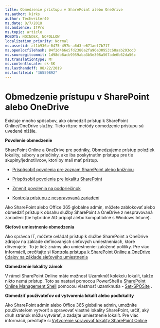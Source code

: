 ```yaml
---
title: Obmedzenie prístupu v SharePoint alebo OneDrive
ms.author: kirks
author: Techwriter40
ms.date: 8/7/2018
ms.audience: ITPro
ms.topic: article
ROBOTS: NOINDEX, NOFOLLOW
localization_priority: Normal
ms.assetid: af1b936b-0475-497b-a6d3-e671aef7b717
ms.openlocfilehash: 84f2d4b6e5fd2380a2fa96e30953c68aab203cd3
ms.sourcegitcommit: 1d98db8acb9959aba3b5e308a567ade6b62da56c
ms.translationtype: MT
ms.contentlocale: sk-SK
ms.lasthandoff: 08/22/2019
ms.locfileid: "36559892"
---
```

# <a name="restrict-access-in-sharepoint-or-onedrive"></a>Obmedzenie prístupu v SharePoint alebo OneDrive

Existuje mnoho spôsobov, ako obmedziť prístup k SharePoint Online/OneDrive služby. Tieto rôzne metódy obmedzenie prístupu sú uvedené nižšie. 

**Povolenie obmedzenie**

SharePoint Online a OneDrive pre podniky, Obmedzujeme prístup položiek lokality, súbory a priečinky, ako iba poskytnutím prístupu pre tie skupiny/jednotlivcov, ktorí by mali mať prístup.

- [Prispôsobiť povolenia pre zoznam SharePoint alebo knižnicu](https://support.office.com/article/Customize-permissions-for-a-SharePoint-list-or-library-02d770f3-59eb-4910-a608-5f84cc297782)

- [Prispôsobiť povolenia pre lokalitu SharePoint](https://docs.microsoft.com/sharepoint/customize-sharepoint-site-permissions)

- [Zmeniť povolenia na podpriečinok](https://support.office.com/article/Change-the-permissions-on-a-subfolder-5427BD7C-F20A-4F75-8CF2-5359DD45A1A6)

- [Kontrola prístupu z nespravovaná zariadení](https://docs.microsoft.com/sharepoint/control-access-from-unmanaged-devices)

Ako SharePoint alebo Office 365 globálne admin, môžete zablokovať alebo obmedziť prístup k obsahu služby SharePoint a OneDrive z nespravovaná zariadení (tie hybridné AD pripojil alebo kompatibilné s Windows Intune).

**Sieťové umiestnenie obmedzenia**

Ako správca IT, môžete ovládať prístup k službe SharePoint a OneDrive zdrojov na základe definovaných sieťových umiestneniach, ktoré dôverujete. To je tiež známy ako umiestnenie-založené politiky. Pre viac informácií, prečítajte si [Kontrola prístupu k SharePoint Online a OneDrive údajov na základe sieťového umiestnenia](https://docs.microsoft.com/sharepoint/control-access-based-on-network-location)

**Obmedzenie lokality zámok** 

V rámci SharePoint Online máte možnosť Uzamknúť kolekciu lokalít, takže nikto nemá prístup. Toto sa nastaví pomocou PowerShell a [SharePoint Online Management Shell](https://docs.microsoft.com/powershell/sharepoint/sharepoint-online/connect-sharepoint-online?view=sharepoint-ps) pomocou vlastnosť uzamknutia - [Set-SPOSite](https://docs.microsoft.com/powershell/module/sharepoint-online/set-sposite?view=sharepoint-ps) .

**Obmedziť používateľov od vytvorenia lokalít alebo podlokality**

Ako SharePoint admin alebo Office 365 globálne admin, umožníte používateľom vytvoriť a spravovať vlastné lokality SharePoint, určiť, aký druh stránok môžu vytvárať, a zadajte umiestnenie lokalít. Pre viac informácií, prečítajte si [Vytvorenie spravovať lokality SharePoint Online](https://docs.microsoft.com/sharepoint/manage-site-creation)

